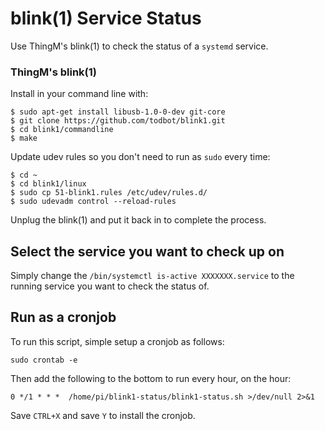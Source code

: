 # blink(1) Service Status
Use ThingM's blink(1) to check the status of a `systemd` service.

### ThingM's blink(1)
Install in your command line with:

    $ sudo apt-get install libusb-1.0-0-dev git-core
    $ git clone https://github.com/todbot/blink1.git
    $ cd blink1/commandline
    $ make

Update udev rules so you don't need to run as `sudo` every time:

    $ cd ~
    $ cd blink1/linux
    $ sudo cp 51-blink1.rules /etc/udev/rules.d/
    $ sudo udevadm control --reload-rules

Unplug the blink(1) and put it back in to complete the process.

## Select the service you want to check up on
Simply change the `/bin/systemctl is-active XXXXXXX.service` to the running service you want to check the status of.

## Run as a cronjob
To run this script, simple setup a cronjob as follows:
````
sudo crontab -e
````
Then add the following to the bottom to run every hour, on the hour:
````
0 */1 * * *  /home/pi/blink1-status/blink1-status.sh >/dev/null 2>&1
````
Save `CTRL+X` and save `Y` to install the cronjob.
